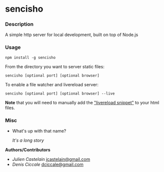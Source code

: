 # sencisho

### Description
A simple http server for local development, built on top of Node.js

### Usage
`npm install -g sencisho`

From the directory you want to server static files:

`sencisho [optional port] [optional browser]`

To enable a file watcher and livereload server:

`sencisho [optional port] [optional browser] --live`

**Note** that you will need to manually 
add the ["livereload snippet"](http://feedback.livereload.com/knowledgebase/articles/86180-how-do-i-add-the-script-tag-manually-) to your html files.

### Misc
+ What's up with that name?
  
  *It's a long story*

**Authors/Contributors**

+ *Julien Castelain*  <jcastelain@gmail.com>
+ *Denis Ciccale*     <dciccale@gmail.com>



